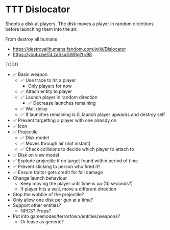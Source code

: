 # TTT Dislocator

Shoots a disk at players. The disk moves a player in random directions before launching them into the air.

From destroy all humans
* https://destroyallhumans.fandom.com/wiki/Dislocator
* https://youtu.be/5LzdSsuGWRg?t=98


TODO
* ✅ Basic weapon
    * ✅ Use trace to hit a player
        * Only players for now
    * ✅ Attach entity to player
    * ✅ Launch player in random direction
        * ✅ Decrease launches remaining
    * ✅ Wait delay
    * ✅ If launches remaining is 0, launch player upwards and destroy self
* ✅ Prevent targetting a player with one already on
* ✅ Icon
* ✅ Projectile
    * ✅ Disk model
    * ✅ Moves through air (not instant)
    * ✅ Check collisions to decide which player to attach to
* ✅ Disk on view model
* ✅ Explode projectile if no target found within period of time
* ✅ Prevent sticking to person who fired it?
* ✅ Ensure traitor gets credit for fall damage
* Change launch behaviour
    * Keep moving the player until time is up (10 seconds?)
    * If player hits a wall, move a different direction
* Stop the wobble of the projectile?
* Only allow one disk per gun at a time?
* Support other entities?
    * NPCS? Props?
* Put into gamemodes/terrortown/entities/weapons?
    * Or leave as generic?
